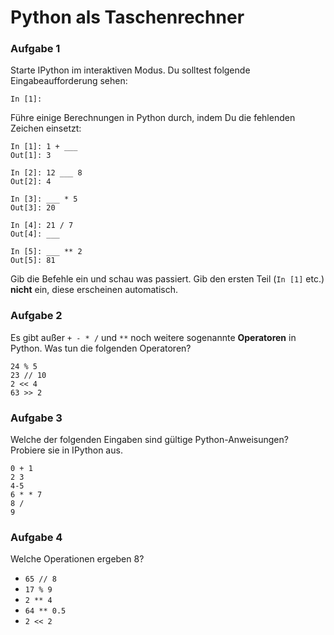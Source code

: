 
# Python als Taschenrechner

### Aufgabe 1

Starte IPython im interaktiven Modus. Du solltest folgende Eingabeaufforderung sehen:

    In [1]:

Führe einige Berechnungen in Python durch, indem Du die fehlenden Zeichen einsetzt:

    In [1]: 1 + ___
    Out[1]: 3

    In [2]: 12 ___ 8
    Out[2]: 4

    In [3]: ___ * 5
    Out[3]: 20

    In [4]: 21 / 7
    Out[4]: ___

    In [5]: ___ ** 2
    Out[5]: 81

Gib die Befehle ein und schau was passiert. Gib den ersten Teil (`In [1]` etc.) **nicht** ein, diese erscheinen automatisch.


### Aufgabe 2

Es gibt außer `+ - * /` und `**` noch weitere sogenannte **Operatoren** in Python. Was tun die folgenden Operatoren?

    24 % 5
    23 // 10
    2 << 4
    63 >> 2

### Aufgabe 3

Welche der folgenden Eingaben sind gültige Python-Anweisungen? Probiere sie in IPython aus.

    0 + 1
    2 3
    4-5
    6 * * 7
    8 /
    9
    
### Aufgabe 4

Welche Operationen ergeben 8?

* `65 // 8`
* `17 % 9`
* `2 ** 4`
* `64 ** 0.5`
* `2 << 2`
